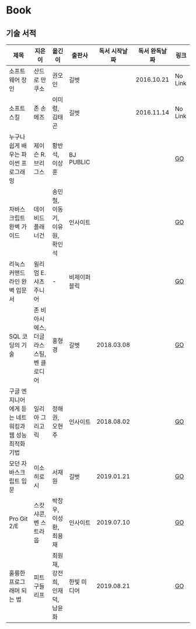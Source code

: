 # Book

## 기술 서적

|제목|지은이|옮긴이|출판사|독서 시작날짜|독서 완독날짜|링크|
|--|-----|----|-----|----------|----------|---|
|소프트웨어 장인|산드로 만쿠소|권오인|길벗||2016.10.21|No Link|
|소프트 스킬|존 손메즈| 이미령, 김태곤|길벗||2016.11.14|No Link|
|누구나 쉽게 배우는 파이썬 프로그래밍|제이슨 R. 브리그스|황반석, 이상훈|BJ PUBLIC|||[GO](%EB%88%84%EA%B5%AC%EB%82%98%20%EC%89%BD%EA%B2%8C%20%EB%B0%B0%EC%9A%B0%EB%8A%94%20%ED%8C%8C%EC%9D%B4%EC%8D%AC%20%ED%94%84%EB%A1%9C%EA%B7%B8%EB%9E%98%EB%B0%8D)|
|자바스크립트 완벽 가이드|데이비드 플래너건|송민철, 이동기, 이유원, 확인석|인사이트|||[GO](%EC%9E%90%EB%B0%94%EC%8A%A4%ED%81%AC%EB%A6%BD%ED%8A%B8%20%EC%99%84%EB%B2%BD%20%EA%B0%80%EC%9D%B4%EB%93%9C)|
|리눅스 커맨드라인 완벽 입문서|윌리엄 E. 샤츠 주니어| - |비제이퍼블릭|||[GO](%EB%A6%AC%EB%88%85%EC%8A%A4%20%EC%BB%A4%EB%A7%A8%EB%93%9C%EB%9D%BC%EC%9D%B8%20%EC%99%84%EB%B2%BD%20%EC%9E%85%EB%AC%B8%EC%84%9C)|
|SQL 코딩의 기술|존 비아시에스, 더글라스 스틸, 벤 클로디어|홍형경|갈벗|2018.03.08||[GO](SQL%20%EC%BD%94%EB%94%A9%EC%9D%98%20%EA%B8%B0%EC%88%A0)|
|구글 엔지니어에게 듣는 네트워킹과 웹 성능 최적화 기법|일리아 그리고릭|정해권, 오현주|인사이트|2018.08.02||[GO](%EB%84%A4%ED%8A%B8%EC%9B%8C%ED%82%B9%EA%B3%BC%20%EC%9B%B9%20%EC%84%B1%EB%8A%A5%20%EC%B5%9C%EC%A0%81%ED%99%94%20%EA%B8%B0%EB%B2%95)|
|모던 자바스크립트 입문|이소 히로시|서재원|길벗|2019.01.21||[GO](%EB%AA%A8%EB%8D%98%20%EC%9E%90%EB%B0%94%EC%8A%A4%ED%81%AC%EB%A6%BD%ED%8A%B8%20%EC%9E%85%EB%AC%B8)|
|Pro Git 2/E|스캇 샤콘, 벤 스트라웁|박창우, 이성환, 최용재|인사이트| 2019.07.10||[GO](Pro%20Git)|
|훌륭한 프로그래머 되는 법|피트 구들리프|최원재, 강전희, 인재덕, 남윤화|한빛 미디어| 2019.08.21||[GO](%ED%9B%8C%EB%A5%AD%ED%95%9C%20%ED%94%84%EB%A1%9C%EA%B7%B8%EB%9E%98%EB%A8%B8%20%EB%90%98%EB%8A%94%20%EB%B2%95)|
